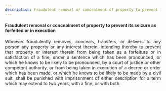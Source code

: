```yaml
---
description: Fraudulent removal or concealment of property to prevent its seizure as forfeited or in execution
---
```


#### Fraudulent removal or concealment of property to prevent its seizure as forfeited or in execution
<div style="text-align: justify">

Whoever fraudulently removes, conceals, transfers, or delivers to any person any property or any interest therein, intending thereby to prevent that property or interest therein from being taken as a forfeiture or in satisfaction of a fine, under a sentence which has been pronounced, or which he knows to be likely to be pronounced, by a court of justice or other competent authority, or from being taken in execution of a decree or order which has been made, or which he knows to be likely to be made by a civil suit, shall be punished with imprisonment of either description for a term which may extend to two years, with a fine, or with both.

</div>
